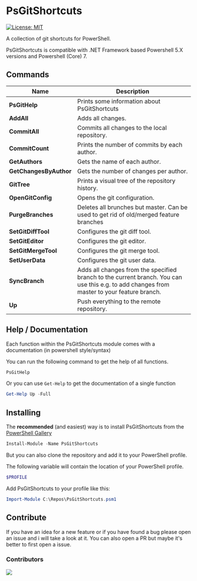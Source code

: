 # PsGitShortcuts
[![License: MIT](https://img.shields.io/badge/License-MIT-yellow.svg)](https://opensource.org/licenses/MIT)

A collection of git shortcuts for PowerShell.

PsGitShortcuts is compatible with .NET Framework based Powershell 5.X versions and Powershell (Core) 7.

## Commands

Name | Description
--- | ---
**PsGitHelp** | Prints some information about PsGitShortcuts
**AddAll** | Adds all changes.
**CommitAll** | Commits all changes to the local repository.
**CommitCount** | Prints the number of commits by each author.
**GetAuthors** | Gets the name of each author.
**GetChangesByAuthor** | Gets the number of changes per author.
**GitTree** | Prints a visual tree of the repository history.
**OpenGitConfig** | Opens the git configuration.
**PurgeBranches** | Deletes all brunches but master. Can be used to get rid of old/merged feature branches
**SetGitDiffTool** | Configures the git diff tool.
**SetGitEditor** | Configures the git editor.
**SetGitMergeTool** | Configures the git merge tool.
**SetUserData** | Configures the git user data.
**SyncBranch** | Adds all changes from the specified branch to the current branch. You can use this e.g. to add changes from master to your feature branch.
**Up** | Push everything to the remote repository.

## Help / Documentation
Each function within the PsGitShortcuts module comes with a documentation (in powershell style/syntax)

You can run the following command to get the help of all functions.
```powershell
PsGitHelp
```

Or you can use `Get-Help` to get the documentation of a single function
```powershell
Get-Help Up -Full
```

## Installing 

The **recommended** (and easiest) way is to install PsGitShortcuts from the [PowerShell Gallery](https://www.powershellgallery.com/packages/PsGitShortcuts)
```powershell
Install-Module -Name PsGitShortcuts
```

But you can also clone the repository and add it to your PowerShell profile.

The following variable will contain the location of your PowerShell profile.
```powershell
$PROFILE
```
Add PsGitShortcuts to your profile like this:
```powershell
Import-Module C:\Repos\PsGitShortcuts.psm1
```

## Contribute
If you have an idea for a new feature or if you have found a bug please open an issue and i will take a look at it.
You can also open a PR but maybe it's better to first open a issue.

### Contributors

[![](https://contributors-img.web.app/image?repo=DaveSenn/PsGitShortcuts)](https://github.com/DaveSenn/PsGitShortcuts/graphs/contributors)
